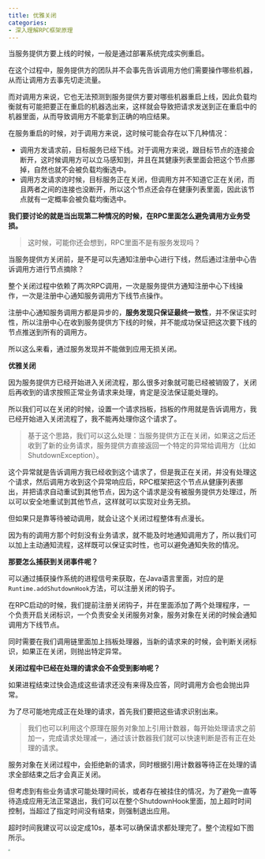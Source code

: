 ```yaml
---
title: 优雅关闭
categories: 
- 深入理解RPC框架原理
---
```


当服务提供方要上线的时候，一般是通过部署系统完成实例重启。

在这个过程中，服务提供方的团队并不会事先告诉调用方他们需要操作哪些机器，从而让调用方去事先切走流量。

而对调用方来说，它也无法预测到服务提供方要对哪些机器重启上线，因此负载均衡就有可能把要正在重启的机器选出来，这样就会导致把请求发送到正在重启中的机器里面，从而导致调用方不能拿到正确的响应结果。

在服务重启的时候，对于调用方来说，这时候可能会存在以下几种情况：

- 调用方发请求前，目标服务已经下线。对于调用方来说，跟目标节点的连接会断开，这时候调用方可以立马感知到，并且在其健康列表里面会把这个节点挪掉，自然也就不会被负载均衡选中。
- 调用方发请求的时候，目标服务正在关闭，但调用方并不知道它正在关闭，而且两者之间的连接也没断开，所以这个节点还会存在健康列表里面，因此该节点就有一定概率会被负载均衡选中。

**我们要讨论的就是当出现第二种情况的时候，在RPC里面怎么避免调用方业务受损。**

> 这时候，可能你还会想到，RPC里面不是有服务发现吗？

当服务提供方关闭前，是不是可以先通知注册中心进行下线，然后通过注册中心告诉调用方进行节点摘除？

整个关闭过程中依赖了两次RPC调用，一次是服务提供方通知注册中心下线操作，一次是注册中心通知服务调用方下线节点操作。

注册中心通知服务调用方都是异步的，**服务发现只保证最终一致性**，并不保证实时性，所以注册中心在收到服务提供方下线的时候，并不能成功保证把这次要下线的节点推送到所有的调用方。

所以这么来看，通过服务发现并不能做到应用无损关闭。

**优雅关闭**

因为服务提供方已经开始进入关闭流程，那么很多对象就可能已经被销毁了，关闭后再收到的请求按照正常业务请求来处理，肯定是没法保证能处理的。

所以我们可以在关闭的时候，设置一个请求挡板，挡板的作用就是告诉调用方，我已经开始进入关闭流程了，我不能再处理你这个请求了。

> 基于这个思路，我们可以这么处理：当服务提供方正在关闭，如果这之后还收到了新的业务请求，服务提供方直接返回一个特定的异常给调用方（比如ShutdownException）。

这个异常就是告诉调用方我已经收到这个请求了，但是我正在关闭，并没有处理这个请求，然后调用方收到这个异常响应后，RPC框架把这个节点从健康列表挪出，并把请求自动重试到其他节点，因为这个请求是没有被服务提供方处理过，所以可以安全地重试到其他节点，这样就可以实现对业务无损。

但如果只是靠等待被动调用，就会让这个关闭过程整体有点漫长。

因为有的调用方那个时刻没有业务请求，就不能及时地通知调用方了，所以我们可以加上主动通知流程，这样既可以保证实时性，也可以避免通知失败的情况。

**那要怎么捕获到关闭事件呢？**

可以通过捕获操作系统的进程信号来获取，在Java语言里面，对应的是`Runtime.addShutdownHook`方法，可以注册关闭的钩子。

在RPC启动的时候，我们提前注册关闭钩子，并在里面添加了两个处理程序，一个负责开启关闭标识，一个负责安全关闭服务对象，服务对象在关闭的时候会通知调用方下线节点。

同时需要在我们调用链里面加上挡板处理器，当新的请求来的时候，会判断关闭标识，如果正在关闭，则抛出特定异常。

**关闭过程中已经在处理的请求会不会受到影响呢？**

如果进程结束过快会造成这些请求还没有来得及应答，同时调用方会也会抛出异常。

为了尽可能地完成正在处理的请求，首先我们要把这些请求识别出来。

> 我们也可以利用这个原理在服务对象加上引用计数器，每开始处理请求之前加一，完成请求处理减一，通过该计数器我们就可以快速判断是否有正在处理的请求。

服务对象在关闭过程中，会拒绝新的请求，同时根据引用计数器等待正在处理的请求全部结束之后才会真正关闭。

但考虑到有些业务请求可能处理时间长，或者存在被挂住的情况，为了避免一直等待造成应用无法正常退出，我们可以在整个ShutdownHook里面，加上超时时间控制，当超过了指定时间没有结束，则强制退出应用。

超时时间我建议可以设定成10s，基本可以确保请求都处理完了。整个流程如下图所示。

<img src="https://img-blog.csdnimg.cn/0d6016e9211944d788087c900d99ac7a.png" style="zoom:25%;" />